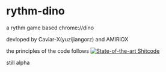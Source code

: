 # rythm-dino

a rythm game based chrome://dino  

devloped by Caviar-X(yuzijiangorz) and AMIRIOX

the principles of the code follows [![State-of-the-art Shitcode](https://img.shields.io/static/v1?label=State-of-the-art&message=Shitcode&color=7B5804)](https://github.com/trekhleb/state-of-the-art-shitcode)

still alpha
